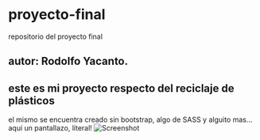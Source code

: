 # proyecto-final

repositorio del proyecto final

## autor: Rodolfo Yacanto.

## este es mi proyecto respecto del reciclaje de plásticos

el mismo se encuentra creado sin bootstrap, algo de SASS y alguito mas...
aquí un pantallazo, literal!
![Screenshot](https://github.com/RodolfoYacanto/proyecto-final/edit/main/imgs/paginaPlasticos.png)
